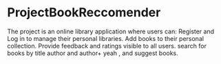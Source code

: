 # ProjectBookReccomender
The project is an online library application where users can: Register and Log in to manage their personal libraries. Add books to their personal collection. Provide feedback and ratings visible to all users. search for books by title author and author+ yeah , and suggest books.
